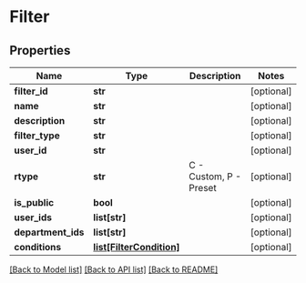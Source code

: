 # Filter

## Properties
Name | Type | Description | Notes
------------ | ------------- | ------------- | -------------
**filter_id** | **str** |  | [optional] 
**name** | **str** |  | [optional] 
**description** | **str** |  | [optional] 
**filter_type** | **str** |  | [optional] 
**user_id** | **str** |  | [optional] 
**rtype** | **str** | C - Custom, P - Preset | [optional] 
**is_public** | **bool** |  | [optional] 
**user_ids** | **list[str]** |  | [optional] 
**department_ids** | **list[str]** |  | [optional] 
**conditions** | [**list[FilterCondition]**](FilterCondition.md) |  | [optional] 

[[Back to Model list]](../README.md#documentation-for-models) [[Back to API list]](../README.md#documentation-for-api-endpoints) [[Back to README]](../README.md)


